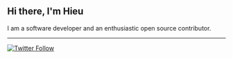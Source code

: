 ## Hi there, I'm Hieu

I am a software developer and an enthusiastic open source contributor.

---
[![Twitter Follow](https://img.shields.io/twitter/follow/henryh0x1?label=Follow&style=social)](https://x.com/0xHieu01)
